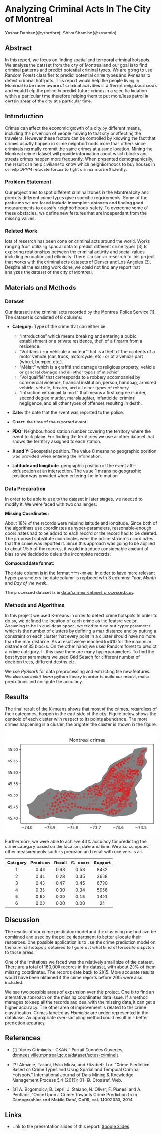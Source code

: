 # Analyzing Criminal Acts In The City of Montreal

Yashar Dabiran(@yshrdbrn), Shiva Shamloo(@sshamlo)

## Abstract
In this report, we focus on finding spatial and temporal criminal hotspots. We analyze the dataset from the city of Montreal and our goal is to find criminal patterns and predict potential criminal types. We are going to use Random Forest classifier to predict potential crime types and K-means to detect criminal hotspots. This report would help the people living in Montreal to be more aware of criminal activities in different neighbourhoods and would help the police to predict future crimes in a specific location within a particular time therefore  helping them to put more/less patrol in certain areas of the city at a particular time.

## Introduction
Crimes can affect the economic growth of a city by different means, including the prvention of people moving to that city or affecting the travelers. However these factors can be controlled by knowing the fact that crimes usually happen in some neighborhoods more than others since criminals normally commit the same crimes at a same location. Mining the Montreal crime dataset will provide information about which blocks and streets crimes happen more frequently. When presented demographically, the result can help civilians to know which neighborhoods to buy houses in or help _SPVM_ relocate forces to fight crimes more efficiently.

### Problem Statement
Our project tries to spot different criminal zones in the Montreal city and predicts different crime types given specific requirements. Some of the problems we are faced include incomplete datasets and finding good measurements to classify neighborhoods' safety. To overcome some of these obstacles, we define new features that are independant from the missing values.

### Related Work
lots of research has been done on criminal acts around the world. Works ranging from utilizing spacial data to predict different crime types [3] to exploring relationships between the criminal activity and social values including education and ethnicity. There is a similar research to this project that works with the criminal acts datasets of Denver and Los Angeles [2]. Despite all the existing work done, we could not find any report that analyzes the dataset of the city of Montreal.

## Materials and Methods

### Dataset
Our dataset is the criminal acts recorded by the Montreal Police Service [1]. The dataset is consisted of 8 columns:

* **Category:** Type of the crime that can either be:
  * “Introduction” which means breaking and entering a public establishment or a private residence, theft of a firearm from a residence.
  * “Vol dans / sur véhicule à moteur” that is a theft of the contents of a motor vehicle (car, truck, motorcycle, etc.) or of a vehicle part (wheel, bumper, etc.).
  * “Méfait” which is a graffiti and damage to religious property, vehicle or general damage and all other types of mischief.
  * “Vol qualifié” that corresponds to a robbery accompanied by commercial violence, financial institution, person, handbag, armored vehicle, vehicle, firearm, 	and all other types of robbery.
  * “Infraction entraînant la mort” that means a first degree murder, second degree murder, manslaughter, infanticide, criminal negligence, and all other types of offenses resulting in death.

* **Date:** the date that the event was reported to the police.

* **Quart:** the time of the reported event.

* **PDQ:** Neighbourhood station number covering the territory where the event took place. For finding the territories we use another dataset that shows the territory assigned to each station.

* **X and Y:** Geospatial position. The value 0 means no geographic position was provided when entering the information.

* **Latitude and longitude:** geographic position of the event after obfuscation at an intersection. The value 1 means no geographic position was provided when entering the information.

### Data Preparation
In order to be able to use to the dataset in later stages, we needed to modify it. We were faced with two challenges:

**Missing Coordinates:** 

About 18% of the records were missing latitude and longitude. Since both of the algorithms use coordinates as hyper-parameters, reasonable-enough coordinates had to be added to each record or the record had to be deleted. The proposed substitute coordinates were the police station's coordinates that the crime was reported it. Since this approach was going to be applied to about 1/5th of the records, it would introduce considerable amount of bias so we decided to delete the incomplete records.

**Compound date format:**

The date column is in the format `YYYY-MM-DD`. In order to have more relevant hyper-parameters the date column is replaced with 3 columns: _Year_, _Month_ and _Day of the week_.

The processed dataset is in [data/crimes_dataset_processed.csv](data/crimes_dataset_processed.csv).

### Methods and Algorithms

In this project we used K-means in order to detect crime hotspots In order to do so, we defined the location of each crime as the feature vector. Assuming to be in euclidean space, we tried to tune out hyper parameter which is the number of clusters by defining a max distance and by putting a constraint on each cluster that every point in a cluster should have no more than the max distance. As a result we’ve reached k=410 for the maximum distance of 35 blocks.
On the other hand, we used Random forest to predict a crime category. In this case there are many hyperparameters. To find the best hyper parameters we used Grid Search for different number of decision trees, different depths etc.

We use _PySpark_ for data preprocessing and extracting the new features. We also use _scikit-learn_ python library in order to build our model, make predictions and compute the accuracy.

## Results

The final result of the K-means shows that most of the crimes, regardless of their categories, happen in the east side of the city. Figure below shows the centroid of each cluster with respect to its points abundance. The more crimes happening in a cluster, the brighter the cluster is shown in the figure. 

![Figure 1](plots/clusters.png "Crime Hotspots")

Furthermore, we were able to achieve 43% accuracy for predicting the crime category based on the location, date and time. We also computed other measurements such as precision and recall with one versus all.

| Category | Precision | Recall | f1-score | Support |
|:--------:|:---------:|:------:|:--------:|:-------:|
|     1    |    0.46   |  0.63  |   0.53   |   8482  |
|     2    |    0.44   |  0.28  |   0.35   |   3668  |
|     3    |    0.43   |  0.47  |   0.45   |   6790  |
|     4    |    0.38   |  0.30  |   0.34   |   5966  |
|     5    |    0.50   |  0.09  |   0.15   |   1491  |
|     6    |    0.00   |  0.00  |   0.00   |    24   |

## Discussion

The results of our crime prediction model and the clustering method can be combined and used by the police department to better allocate their resources. One possible application is to use the crime prediction model on the criminal hotspots obtained to figure out what kind of forces to dispatch to those areas.

One of the limitations we faced was the relatively small size of the dataset. There are a total of 160,000 records in the dataset, with about 20% of them missing coordinates. The records date back to 2015. More accurate results would have been obtained if the crime reports before 2015 were also included.

We see two possible areas of expansion over this project. One is to find an alternative approach on the missing coordinates data issue. If a method manages to keep all the records and deal with the missing data, it can get a higher accuracy. The other area of improvement is related to the crime classification. Crimes labeled as _Homicide_ are under-represented in the database. An appropriate over-sampling method could result in a better prediction accuracy.

## References

- [1] “Actes Criminels - CKAN.” Portail Données Ouvertes, [donnees.ville.montreal.qc.ca/dataset/actes-criminels](http://donnees.ville.montreal.qc.ca/dataset/actes-criminels).

- [2] Almanie, Tahani, Rsha Mirza, and Elizabeth Lor. “Crime Prediction Based on Crime Types and Using Spatial and Temporal Criminal Hotspots.” International Journal of Data Mining & Knowledge Management Process 5.4 (2015): 01–19. Crossref. Web.

- [3] A. Bogomolov, B. Lepri, J. Staiano, N. Oliver, F. Pianesi and A. Pentland, 'Once Upon a Crime:
Towards Crime Prediction from Demographics and Mobile Data', CoRR, vol. 14092983, 2014.

## Links

- Link to the presentation slides of this report: [Google Slides](https://docs.google.com/presentation/d/1A4TlqJgyWdAggv6G-6znV3cT4ctaH6XQAbrEQ9PcpZ8/edit?usp=sharing)